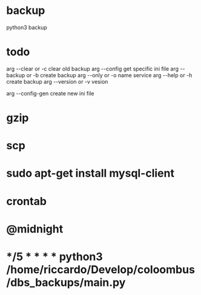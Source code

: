 # backup
python3 backup

# todo      
arg --clear or -c clear old backup
arg --config get specific ini file
arg --backup or -b create backup
arg --only or -o name service
arg --help or -h create backup
arg --version or -v vesion

arg --config-gen create new ini file
# gzip
# scp
# sudo apt-get install mysql-client
# crontab
# @midnight
# */5 * * * * python3 /home/riccardo/Develop/coloombus/dbs_backups/main.py

